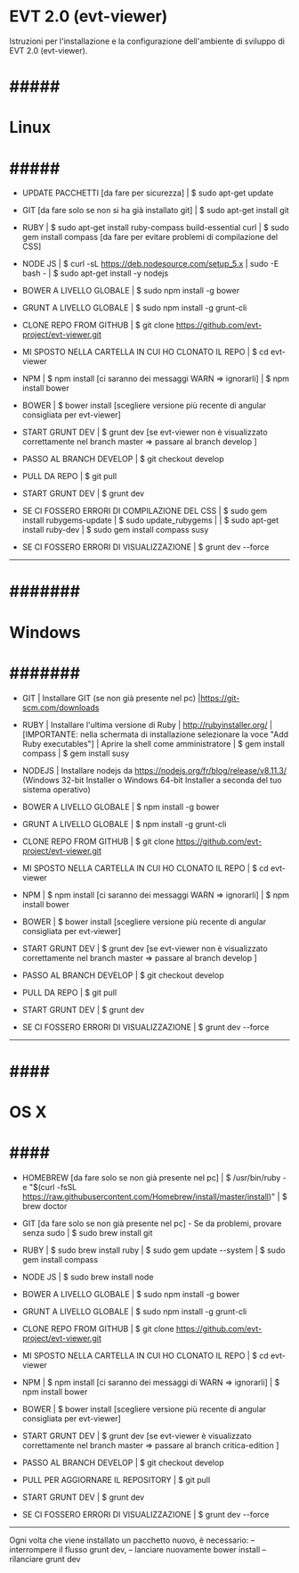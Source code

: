 EVT 2.0 (evt-viewer)
====================

Istruzioni per l'installazione e la configurazione dell'ambiente di sviluppo di EVT 2.0 (evt-viewer).

# ##### #
# Linux #
# ##### #

* UPDATE PACCHETTI [da fare per sicurezza]
| $ sudo apt-get update

* GIT [da fare solo se non si ha già installato git]
| $ sudo apt-get install git

* RUBY
| $ sudo apt-get install ruby-compass build-essential curl
| $ sudo gem install compass [da fare per evitare problemi di compilazione del CSS]

* NODE JS
| $ curl -sL https://deb.nodesource.com/setup_5.x | sudo -E bash -
| $ sudo apt-get install -y nodejs

* BOWER A LIVELLO GLOBALE
| $ sudo npm install -g bower

* GRUNT A LIVELLO GLOBALE
| $ sudo npm install -g grunt-cli 

* CLONE REPO FROM GITHUB
| $ git clone https://github.com/evt-project/evt-viewer.git

* MI SPOSTO NELLA CARTELLA IN CUI HO CLONATO IL REPO
| $ cd evt-viewer

* NPM
| $ npm install [ci saranno dei messaggi WARN => ignorarli]
| $ npm install bower

* BOWER 
| $ bower install [scegliere versione più recente di angular consigliata per evt-viewer]

* START GRUNT DEV
| $ grunt dev [se evt-viewer non è visualizzato correttamente nel branch master => passare al branch develop ]

* PASSO AL BRANCH DEVELOP 
| $ git checkout develop

* PULL DA REPO
| $ git pull

* START GRUNT DEV
| $ grunt dev



* SE CI FOSSERO ERRORI DI COMPILAZIONE DEL CSS
| $ sudo gem install rubygems-update
| $ sudo update_rubygems
|
| $ sudo apt-get install ruby-dev
| $ sudo gem install compass susy

* SE CI FOSSERO ERRORI DI VISUALIZZAZIONE
| $ grunt dev --force

* *********************** *

# ####### #
# Windows #
# ####### #

* GIT 
| Installare GIT (se non già presente nel pc)
|https://git-scm.com/downloads

* RUBY
| Installare l'ultima versione di Ruby 
| http://rubyinstaller.org/
|[IMPORTANTE: nella schermata di installazione selezionare la voce "Add Ruby executables"]
| Aprire la shell come amministratore
| $ gem install compass
| $ gem install susy

* NODEJS
| Installare nodejs da https://nodejs.org/fr/blog/release/v8.11.3/ (Windows 32-bit Installer o Windows 64-bit Installer a seconda del tuo sistema operativo)

* BOWER A LIVELLO GLOBALE
| $ npm install -g bower 

* GRUNT A LIVELLO GLOBALE
| $ npm install -g grunt-cli

* CLONE REPO FROM GITHUB
| $ git clone https://github.com/evt-project/evt-viewer.git

* MI SPOSTO NELLA CARTELLA IN CUI HO CLONATO IL REPO
| $ cd evt-viewer

* NPM
| $ npm install [ci saranno dei messaggi WARN => ignorarli]
| $ npm install bower

* BOWER 
| $ bower install [scegliere versione più recente di angular consigliata per evt-viewer]

* START GRUNT DEV
| $ grunt dev [se evt-viewer non è visualizzato correttamente nel branch master => passare al branch develop ]

* PASSO AL BRANCH DEVELOP 
| $ git checkout develop

* PULL DA REPO
| $ git pull

* START GRUNT DEV
| $ grunt dev



* SE CI FOSSERO ERRORI DI VISUALIZZAZIONE
| $ grunt dev --force

* *********************** *

# #### #
# OS X #
# #### #

* HOMEBREW [da fare solo se non già presente nel pc]
| $ /usr/bin/ruby -e "$(curl -fsSL https://raw.githubusercontent.com/Homebrew/install/master/install)" 
| $ brew doctor

* GIT [da fare solo se non già presente nel pc] - Se da problemi, provare senza sudo
| $ sudo brew install git

* RUBY
| $ sudo brew install ruby
| $ sudo gem update --system
| $ sudo gem install compass

* NODE JS
| $ sudo brew install node

* BOWER A LIVELLO GLOBALE
| $ sudo npm install -g bower

* GRUNT A LIVELLO GLOBALE
| $ sudo npm install -g grunt-cli 

* CLONE REPO FROM GITHUB
| $ git clone https://github.com/evt-project/evt-viewer.git

* MI SPOSTO NELLA CARTELLA IN CUI HO CLONATO IL REPO
| $ cd evt-viewer

* NPM
| $ npm install [ci saranno dei messaggi di WARN => ignorarli]
| $ npm install bower

* BOWER 
| $ bower install [scegliere versione più recente di angular consigliata per evt-viewer]

* START GRUNT DEV
| $ grunt dev [se evt-viewer è visualizzato correttamente nel branch master => passare al branch critica-edition ]

* PASSO AL BRANCH DEVELOP 
| $ git checkout develop

* PULL PER AGGIORNARE IL REPOSITORY
| $ git pull

* START GRUNT DEV
| $ grunt dev


* SE CI FOSSERO ERRORI DI VISUALIZZAZIONE
| $ grunt dev --force

* *********************** *

Ogni volta che viene installato un pacchetto nuovo, è necessario:
– interrompere il flusso grunt dev, 
– lanciare nuovamente bower install
– rilanciare grunt dev
